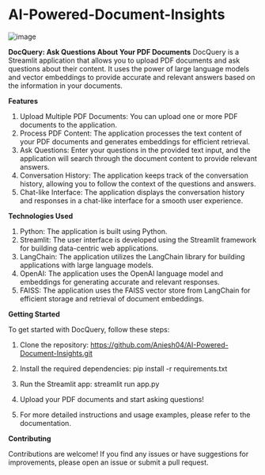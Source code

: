 # AI-Powered-Document-Insights

![image](https://github.com/Aniesh04/AI-Powered-Document-Insights/assets/124081150/c98e30bf-6e15-4d53-8bf1-dc7182b4ea13)

**DocQuery: Ask Questions About Your PDF Documents**
DocQuery is a Streamlit application that allows you to upload PDF documents and ask questions about their content. It uses the power of large language models and vector embeddings to provide accurate and relevant answers based on the information in your documents.

**Features**
1) Upload Multiple PDF Documents: You can upload one or more PDF documents to the application.
2) Process PDF Content: The application processes the text content of your PDF documents and generates embeddings for efficient retrieval.
3) Ask Questions: Enter your questions in the provided text input, and the application will search through the document content to provide relevant answers.
4) Conversation History: The application keeps track of the conversation history, allowing you to follow the context of the questions and answers.
5) Chat-like Interface: The application displays the conversation history and responses in a chat-like interface for a smooth user experience.

**Technologies Used**
1) Python: The application is built using Python.
2) Streamlit: The user interface is developed using the Streamlit framework for building data-centric web applications.
3) LangChain: The application utilizes the LangChain library for building applications with large language models.
4) OpenAI: The application uses the OpenAI language model and embeddings for generating accurate and relevant responses.
5) FAISS: The application uses the FAISS vector store from LangChain for efficient storage and retrieval of document embeddings.

**Getting Started**

To get started with DocQuery, follow these steps:

1) Clone the repository: https://github.com/Aniesh04/AI-Powered-Document-Insights.git

2) Install the required dependencies: pip install -r requirements.txt

3) Run the Streamlit app: streamlit run app.py

4) Upload your PDF documents and start asking questions!

5) For more detailed instructions and usage examples, please refer to the documentation.

**Contributing**

Contributions are welcome! If you find any issues or have suggestions for improvements, please open an issue or submit a pull request.
